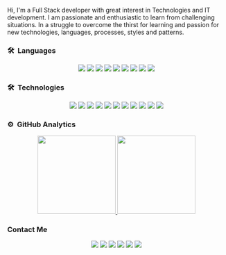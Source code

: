 Hi, I'm a Full Stack developer with great interest in Technologies and IT development. I am passionate and enthusiastic to learn from challenging situations. In a struggle to overcome the thirst for learning and passion for new technologies, languages, processes, styles and patterns. 


### 🛠 &nbsp;Languages
<p align = "center">
  <img src="https://img.shields.io/badge/Python-5C2D91?style=for-the-badge&logo=python&logoColor=white" />
  <img src="https://img.shields.io/badge/R-316192?style=for-the-badge&logo=R&logoColor=white"/>
  <img src="https://img.shields.io/badge/C-00599C?style=for-the-badge&logo=c&logoColor=white" />
  <img src="https://img.shields.io/badge/C%2B%2B-00000F?style=for-the-badge&logo=c%2B%2B&logoColor=white" />
  <img src="https://img.shields.io/badge/JavaScript-323330?style=for-the-badge&logo=javascript&logoColor=F7DF1E" />
  <img src="https://img.shields.io/badge/TypeScript-007ACC?style=for-the-badge&logo=typescript&logoColor=white" />
  <img src="https://img.shields.io/badge/HTML5-E34F26?style=for-the-badge&logo=html5&logoColor=white" />
  <img src="https://img.shields.io/badge/Tailwind%20CSS-06B6D4?style=for-the-badge&logo=tailwindcss&logoColor=white" />
  <img src="https://img.shields.io/badge/CSS3-1572B6?style=for-the-badge&logo=css3&logoColor=white" />
</p>

### 🛠 &nbsp;Technologies
<p align = "center">
  <img src="https://img.shields.io/badge/Tensorflow-fc8938?style=for-the-badge&logo=tensorflow&logoColor=white" />
   <img src="https://img.shields.io/badge/fastapi-009688?style=for-the-badge&logo=fastapi&logoColor=white"/>
  <img src="https://img.shields.io/badge/django-092E20?style=for-the-badge&logo=django&logoColor=white"/>
  <img src="https://img.shields.io/badge/Next%20js-000000?style=for-the-badge&logo=nextdotjs&logoColor=white" />
  <img src="https://img.shields.io/badge/ONNX-000000?style=for-the-badge&logo=onnx&logoColor=white" />
  <img src="https://img.shields.io/badge/Node.js-339933?style=for-the-badge&logo=nodedotjs&logoColor=white" />
  <img src="https://img.shields.io/badge/React-20232A?style=for-the-badge&logo=react&logoColor=61DAFB" />
  <img src="https://img.shields.io/badge/jQuery-0769AD?style=for-the-badge&logo=jquery&logoColor=white" />

  <img src="https://img.shields.io/badge/MySQL-00000F?style=for-the-badge&logo=mysql&logoColor=white" />
  <img src="https://img.shields.io/badge/PostgreSQL-316192?style=for-the-badge&logo=postgresql&logoColor=white" />
  <img src="https://img.shields.io/badge/MongoDB-4EA94B?style=for-the-badge&logo=mongodb&logoColor=white" />
</p>

### ⚙️ &nbsp;GitHub Analytics

<p align="center">
<a href="https://github.com/GoSleepBelall">
  <img height="180em" src="https://github-readme-stats-eight-theta.vercel.app/api?username=GoSleepBelall&show_icons=true&theme=algolia&include_all_commits=true&count_private=true"/>
  <img height="180em" src="https://github-readme-stats-eight-theta.vercel.app/api/top-langs/?username=GoSleepBelall&layout=compact&langs_count=8&theme=algolia"/>
</a>
</p>

### Contact Me
<p align = "center">
<a href=""><img src="https://img.shields.io/badge/Resume-%230077B5.svg?&style=for-the-badge&logo=googledrive&logoColor=white"/></a>
<a href="https://www.linkedin.com/in/syedbelall"><img src="https://img.shields.io/badge/linkedin-%230077B5.svg?&style=for-the-badge&logo=linkedin&logoColor=white"/></a>
<a href="https://github.com/GoSleepBelall"><img src="https://img.shields.io/badge/GitHub-%2312100E.svg?&style=for-the-badge&logo=Github&logoColor=white"/></a>
<a href="https://twitter.com/GoSleepBelall"><img src="https://img.shields.io/badge/twitter-%231DA1F2.svg?&style=for-the-badge&logo=twitter&logoColor=white"/></a>
<a href="mailto:syedbelalhyder@gmail.com"><img src="https://img.shields.io/badge/Gmail-D14836?style=for-the-badge&logo=gmail&logoColor=white"/></a>
<a href="https://wa.me/923177666514?text=Hi there, I saw your Github Profile." rel="nofollow"> <img src="https://img.shields.io/badge/Chat-25D366?style=for-the-badge&amp;logo=WhatsApp&amp;logoColor=ffffff" style="max-width: 100%;"></a>
</p>

<!---
GoSleepBelall/GoSleepBelall is a ✨ special ✨ repository because its `README.md` (this file) appears on your GitHub profile.
You can click the Preview link to take a look at your changes.
--->
